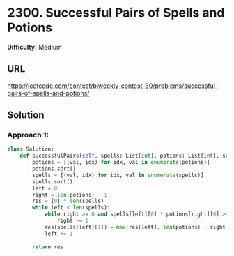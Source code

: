 # 2300. Successful Pairs of Spells and Potions
**Difficulty:** Medium

## URL

https://leetcode.com/contest/biweekly-contest-80/problems/successful-pairs-of-spells-and-potions/

## Solution

### Approach 1:

```python
class Solution:
    def successfulPairs(self, spells: List[int], potions: List[int], success: int) -> List[int]:
        potions = [(val, idx) for idx, val in enumerate(potions)]
        potions.sort()
        spells = [(val, idx) for idx, val in enumerate(spells)]
        spells.sort()
        left = 0
        right = len(potions) - 1
        res = [0] * len(spells)
        while left < len(spells):
            while right >= 0 and spells[left][0] * potions[right][0] >= success:
                right -= 1
            res[spells[left][1]] = max(res[left], len(potions) - right - 1)
            left += 1
        
        return res
            
```

